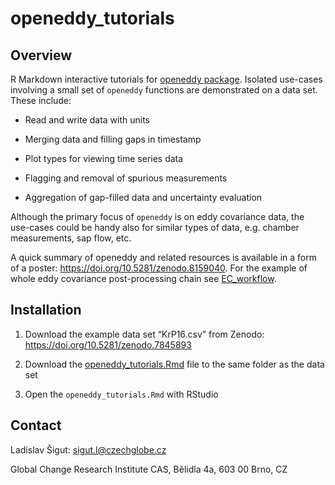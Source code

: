 
<!-- README.md is generated from README.Rmd. Please edit that file -->

# openeddy_tutorials

## Overview

R Markdown interactive tutorials for [openeddy
package](https://github.com/lsigut/openeddy). Isolated use-cases
involving a small set of `openeddy` functions are demonstrated on a data
set. These include:

- Read and write data with units

- Merging data and filling gaps in timestamp

- Plot types for viewing time series data

- Flagging and removal of spurious measurements

- Aggregation of gap-filled data and uncertainty evaluation

Although the primary focus of `openeddy` is on eddy covariance data, the
use-cases could be handy also for similar types of data, e.g. chamber
measurements, sap flow, etc.

A quick summary of openeddy and related resources is available in a form
of a poster: <https://doi.org/10.5281/zenodo.8159040>. For the example
of whole eddy covariance post-processing chain see
[EC_workflow](https://github.com/lsigut/EC_workflow).

## Installation

1.  Download the example data set “KrP16.csv” from Zenodo:
    <https://doi.org/10.5281/zenodo.7845893>

2.  Download the
    [openeddy_tutorials.Rmd](https://github.com/lsigut/openeddy_tutorials/blob/master/openeddy_tutorials.Rmd)
    file to the same folder as the data set

3.  Open the `openeddy_tutorials.Rmd` with RStudio

## Contact

Ladislav Šigut: <sigut.l@czechglobe.cz>

Global Change Research Institute CAS, Bělidla 4a, 603 00 Brno, CZ
